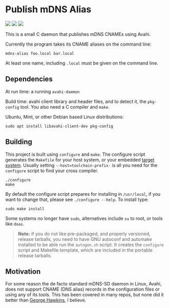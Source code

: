 Publish mDNS Alias
==================
[![][3]][4] [![][5]][6] [![][7]][8]

This is a small C daemon that publishes mDNS CNAMEs using Avahi.

Currently the program takes its CNAME aliases on the command line:

    mdns-alias foo.local bar.local

At least one name, including `.local` must be given on the command line.


Dependencies
------------

At run time: a running `avahi-daemon`

Build time: avahi client library and header files, and to detect it, the
`pkg-config` tool.  You also need a C compiler and `make`.

Ubuntu, Mint, or other Debian based Linux distributions:

    sudo apt install libavahi-client-dev pkg-config


Building
--------

This project is built using `configure` and `make`.  The configure
script generates the `Makefile` for your host system, or your embedded
[target system][2].  Usually setting `--host=toolchain-prefix-` is all
you need for the `configure` script to find your cross compiler.

    ./configure
    make

By default the configure script prepares for installing in `/usr/local`,
if you want to change that, please see `./configure --help`.  To install
type:

    sudo make install

Some systems no longer have `sudo`, alternatives include `su` to root,
or tools like `doas`.

> **Note:** if you do not like pre-packaged, and properly versioned,
> release tarballs, you need to have GNU autoconf and automake installed
> to be able run the `autogen.sh` script.  It creates the `configure`
> script and Makefile template, which are included in the portable
> release tarballs.


Motivation
----------

For some reason the de facto standard mDNS-SD daemon in Linux, Avahi,
does not support CNAME (DNS alias) records in the configuration files
or using any of its tools.  This has been covered in many repos, but
none did it better than [George Hawkins][1], I believe.

[1]: https://github.com/george-hawkins/avahi-aliases-notes
[2]: https://www.gnu.org/software/automake/manual/html_node/Cross_002dCompilation.html
[3]: https://img.shields.io/badge/License-ISC-blue.svg
[4]: https://en.wikipedia.org/wiki/ISC_license
[5]: https://github.com/troglobit/mdns-alias/actions/workflows/build.yml/badge.svg
[6]: https://github.com/troglobit/mdns-alias/actions/workflows/build.yml/
[7]: https://scan.coverity.com/projects/30083/badge.svg
[8]: https://scan.coverity.com/projects/30083

